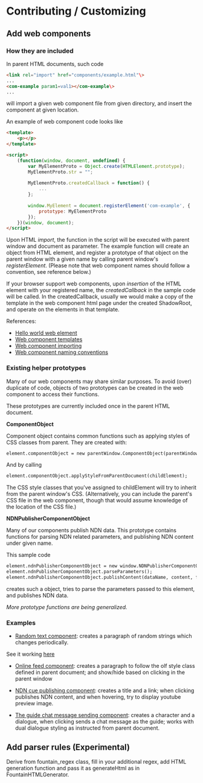 # Contributing / Customizing

## Add web components

### How they are included

In parent HTML documents, such code

```html
<link rel="import" href="components/example.html"\> 
...
<com-example param1=val1></com-example\>
...
```

will import a given web component file from given directory, and insert the component at given location.

An example of web component code looks like

```html
<template>
    <p></p>
</template>

<script>
    (function(window, document, undefined) {
        var MyElementProto = Object.create(HTMLElement.prototype);
        MyElementProto.str = "";
        
        MyElementProto.createdCallback = function() {
            ...
        };
        
        window.MyElement = document.registerElement('com-example', {
            prototype: MyElementProto
        });
    })(window, document);
</script>
```

Upon HTML _import_, the function in the script will be executed with parent window and document as parameter. The example function will create an object from HTML element, and register a prototype of that object on the parent window with a given name by calling parent window's _registerElement_. (Please note that web component names should follow a convention, see reference below.)

If your browser support web components, upon _insertion_ of the HTML element with your registered name, the _createdCallback_ in the sample code will be called. In the createdCallback, usually we would make a copy of the template in the web component html page under the created ShadowRoot, and operate on the elements in that template.

References:

* [Hello world web element](https://github.com/webcomponents/hello-world-element/blob/master/src/hello-world.html)
* [Web component templates](http://webcomponents.org/articles/introduction-to-template-element/)
* [Web component importing](http://www.html5rocks.com/en/tutorials/webcomponents/imports/)
* [Web component naming conventions](http://webcomponents.org/articles/how-should-i-name-my-element/)

### Existing helper prototypes

Many of our web components may share similar purposes. To avoid (over) duplicate of code, objects of two prototypes can be created in the web component to access their functions.

These prototypes are currently included once in the parent HTML document.

**ComponentObject**

Component object contains common functions such as applying styles of CSS classes from parent. They are created with:

```html
element.componentObject = new parentWindow.ComponentObject(parentWindow, window);
```

And by calling

```html
element.componentObject.applyStyleFromParentDocument(childElement);
```

The CSS style classes that you've assigned to childElement will try to inherit from the parent window's CSS. (Alternatively, you can include the parent's CSS file in the web component, though that would assume knowledge of the location of the CSS file.)

**NDNPublisherComponentObject**

Many of our components publish NDN data. This prototype contains functions for parsing NDN related parameters, and publishing NDN content under given name.

This sample code

```html
element.ndnPublisherComponentObject = new window.NDNPublisherComponentObject(this, window);
element.ndnPublisherComponentObject.parseParameters();
element.ndnPublisherComponentObject.publishContent(dataName, content, false);
```

creates such a object, tries to parse the parameters passed to this element, and publishes NDN data.

_More prototype functions are being generalized._

### Examples

* [Random text component](https://github.com/remap/fountainhead/blob/master/html-test/components/random-text.html): creates a paragraph of random strings which changes periodically.

See it working [here](http://the-archive.la/script/fountainhead/html-test/test-component.html)

* [Online feed component](https://github.com/remap/fountainhead/blob/master/html-test/components/olf.html): creates a paragraph to follow the olf style class defined in parent document; and show/hide based on clicking in the parent window

* [NDN cue publishing component](https://github.com/remap/fountainhead/blob/master/html-test/components/cue-publisher.html): creates a title and a link; when clicking publishes NDN content, and when hovering, try to display youtube preview image.

* [The guide chat message sending component](https://github.com/remap/fountainhead/blob/master/html-test/components/chat-control-guide.html): creates a character and a dialogue, when clicking sends a chat message as the guide; works with dual dialogue styling as instructed from parent document.

## Add parser rules (Experimental)

Derive from fountain_regex class, fill in your additional regex, add HTML generation function and pass it as generateHtml as in FountainHTMLGenerator.